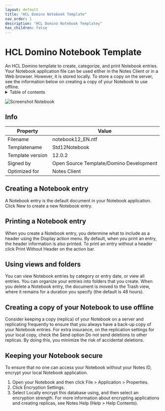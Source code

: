```yaml
---
layout: default
title: "HCL Domino Notebook Template"
nav_order: 1
description: "HCL Domino Notebook Templatey"
has_children: false
---
```

<h1>HCL Domino Notebook Template</h1>
An HCL Domino template to create, categorize, and print Notebook entries. Your Notebook application file can be used either in the Notes Client or in a Web browser. However, it is stored locally. To store a copy on the server, see the information below on creating a copy of your Notebook to use offline. 

<details close markdown="block">
  <summary>
    Table of contents
  </summary>
  {: .text-delta }
1. TOC
{:toc}
</details>

![Screenshot Notebook](assets/jpg/screenshot.jpg)


## Info

Property | Value
---|---
Filename | notebook12_EN.ntf
Templatename | Std12Notebook
Template version | 12.0.2
Signed by | Open Source Template/Domino Development
Optimized for | Notes Client

## Creating a Notebook entry
A Notebook entry  is the default document in your Notebook application. Click New to create a new Notebook entry.

## Printing a Notebook entry
When you create a Notebook entry, you determine what to include as a header using the Display action menu. By default, when you print an entry, the header information is also printed. To print an entry without a header click Print Without Header on the action bar.

## Using views and folders
You can view Notebook entries by category or entry date, or view all entries. You can organize your entries into folders that you create. When you delete a Notebook entry, the document is moved to the Trash view, where it remains for a duration you specify (the default is 48 hours).

## Creating a copy of your Notebook to use offline
Consider keeping a copy (replica) of your Notebook on a server and replicating frequently to ensure that you always have a back-up copy of your Notebook entries.  For extra insurance, on the replication settings for your local copy, check the Send option Do not send deletions to other replicas.  By doing this, you minimize the risk of accidental deletions.

## Keeping your Notebook secure
To ensure that no one can access your Notebook without your Notes ID, encrypt your local Notebook application. 
1. Open your Notebook and then click File > Application > Properties.
2. Click Encryption Settings. 
3. Select Locally encrypt this database using, and then select an encryption strength.
For more information about encrypting applications and creating replicas, see Notes Help (Help > Help Contents).
